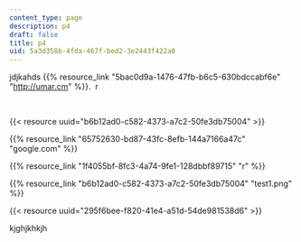 ```yaml
---
content_type: page
description: p4
draft: false
title: p4
uid: 5a3d358b-4fda-467f-bed2-3e2443f422a0
---
```

jdjkahds {{% resource_link "5bac0d9a-1476-47fb-b6c5-630bdccabf6e" "http://umar.cm" %}}.  r

 

{{< resource uuid="b6b12ad0-c582-4373-a7c2-50fe3db75004" >}}

{{% resource_link "65752630-bd87-43fc-8efb-144a7166a47c" "google.com" %}}

{{% resource_link "1f4055bf-8fc3-4a74-9fe1-128dbbf89715" "r" %}}

{{% resource_link "b6b12ad0-c582-4373-a7c2-50fe3db75004" "test1.png" %}}

{{< resource uuid="295f6bee-f820-41e4-a51d-54de981538d6" >}}

kjghjkhkjh